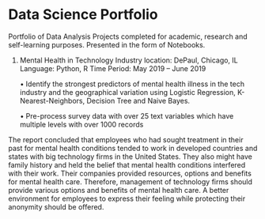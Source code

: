 # Data Science Portfolio
Portfolio of Data Analysis Projects completed for academic, research and self-learning purposes. Presented in the form of Notebooks.

1. 	Mental Health in Technology Industry
		location: DePaul, Chicago, IL
		Language: Python, R                                                                                                           Time Period: May 2019 – June 2019
		
	•	Identify the strongest predictors of mental health illness in the tech industry and the geographical variation 			using Logistic Regression, K-Nearest-Neighbors, Decision Tree and Naive Bayes. 

	•	Pre-process survey data with over 25 text variables which have multiple levels with over 1000 records


The report concluded that employees who had sought treatment in their past for mental health conditions tended to work in developed countries and states with big technology firms in the United States. They also might have family history and held the belief that mental health conditions interfered with their work. Their companies provided resources, options and benefits for mental health care. Therefore, management of technology firms should provide various options and benefits of mental health care. A better environment for employees to express their feeling while protecting their anonymity should be offered. 

